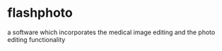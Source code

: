 # flashphoto
a software which incorporates the medical image editing and the photo editing functionality
